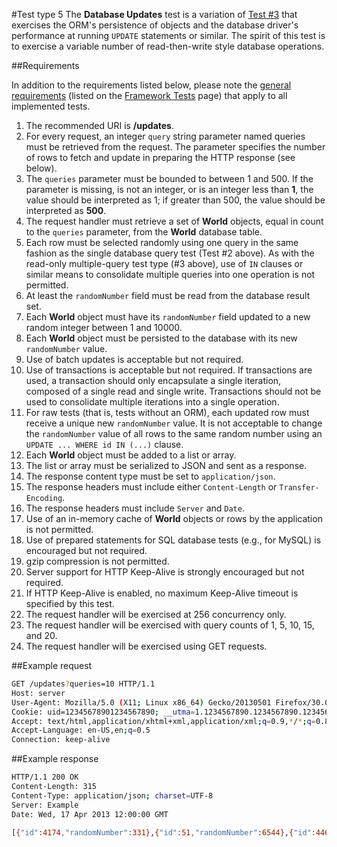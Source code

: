 #Test type 5
The __Database Updates__ test is a variation of [Test #3](https://github.com/LadyMozzarella/FrameworkBenchmarks/wiki/Multiple-Database-Queries.md) that exercises the ORM's persistence of objects and the database driver's performance at running `UPDATE` statements or similar. The spirit of this test is to exercise a variable number of read-then-write style database operations.

##Requirements

In addition to the requirements listed below, please note the [general requirements](/ProjectInformation/FrameworkTests/Framework-Tests.md#general-requirements) (listed on the [Framework Tests](/ProjectInformation/FrameworkTests/Framework-Tests.md) page) that apply to all implemented tests.

1. The recommended URI is __/updates__.
2. For every request, an integer `query` string parameter named queries must be retrieved from the request. The parameter specifies the number of rows to fetch and update in preparing the HTTP response (see below).
3. The `queries` parameter must be bounded to between 1 and 500. If the parameter is missing, is not an integer, or is an integer less than __1__, the value should be interpreted as 1; if greater than 500, the value should be interpreted as __500__.
4. The request handler must retrieve a set of __World__ objects, equal in count to the `queries` parameter, from the __World__ database table.
5. Each row must be selected randomly using one query in the same fashion as the single database query test (Test #2 above). As with the read-only multiple-query test type (#3 above), use of `IN` clauses or similar means to consolidate multiple queries into one operation is not permitted.
6. At least the `randomNumber` field must be read from the database result set.
7. Each __World__ object must have its `randomNumber` field updated to a new random integer between 1 and 10000.
8. Each __World__ object must be persisted to the database with its new `randomNumber` value.
9. Use of batch updates is acceptable but not required.
10. Use of transactions is acceptable but not required. If transactions are used, a transaction should only encapsulate a single iteration, composed of a single read and single write. Transactions should not be used to consolidate multiple iterations into a single operation.
11. For raw tests (that is, tests without an ORM), each updated row must receive a unique new `randomNumber` value. It is not acceptable to change the `randomNumber` value of all rows to the same random number using an `UPDATE ... WHERE id IN (...)` clause.
12. Each __World__ object must be added to a list or array.
13. The list or array must be serialized to JSON and sent as a response.
14. The response content type must be set to `application/json`.
15. The response headers must include either `Content-Length` or `Transfer-Encoding`.
16. The response headers must include `Server` and `Date`.
17. Use of an in-memory cache of __World__ objects or rows by the application is not permitted.
18. Use of prepared statements for SQL database tests (e.g., for MySQL) is encouraged but not required.
19. gzip compression is not permitted.
20. Server support for HTTP Keep-Alive is strongly encouraged but not required.
21. If HTTP Keep-Alive is enabled, no maximum Keep-Alive timeout is specified by this test.
22. The request handler will be exercised at 256 concurrency only.
23. The request handler will be exercised with query counts of 1, 5, 10, 15, and 20.
24. The request handler will be exercised using GET requests.

##Example request
```bash
GET /updates?queries=10 HTTP/1.1
Host: server
User-Agent: Mozilla/5.0 (X11; Linux x86_64) Gecko/20130501 Firefox/30.0 AppleWebKit/600.00 Chrome/30.0.0000.0 Trident/10.0 Safari/600.00
Cookie: uid=12345678901234567890; __utma=1.1234567890.1234567890.1234567890.1234567890.12; wd=2560x1600
Accept: text/html,application/xhtml+xml,application/xml;q=0.9,*/*;q=0.8
Accept-Language: en-US,en;q=0.5
Connection: keep-alive
```

##Example response
```bash
HTTP/1.1 200 OK
Content-Length: 315
Content-Type: application/json; charset=UTF-8
Server: Example
Date: Wed, 17 Apr 2013 12:00:00 GMT

[{"id":4174,"randomNumber":331},{"id":51,"randomNumber":6544},{"id":4462,"randomNumber":952},{"id":2221,"randomNumber":532},{"id":9276,"randomNumber":3097},{"id":3056,"randomNumber":7293},{"id":6964,"randomNumber":620},{"id":675,"randomNumber":6601},{"id":8414,"randomNumber":6569},{"id":2753,"randomNumber":4065}]
```
